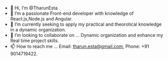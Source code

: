 - 👋 Hi, I’m @TharunEsta
- 👀 I’m a passionate Front-end developer with knowledge of React.js,Node.js and Angular.
- 🌱 I’m currently seeking to apply my practical and theorotical knowledge in a dynamic organization.
- 💞️ I’m looking to collaborate on ... Dynamic organization and enhance my Real time project skills.
- 📫 How to reach me ... Email: tharun.esta@gmail.com, Phone: +91 9014719422.


<!---
TharunEsta/TharunEsta is a ✨ special ✨ repository because its `README.md` (this file) appears on your GitHub profile.
You can click the Preview link to take a look at your changes.
--->
